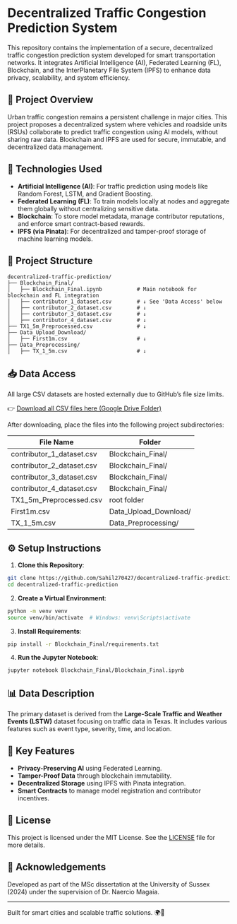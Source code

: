 
# Decentralized Traffic Congestion Prediction System

This repository contains the implementation of a secure, decentralized traffic congestion prediction system developed for smart transportation networks. It integrates Artificial Intelligence (AI), Federated Learning (FL), Blockchain, and the InterPlanetary File System (IPFS) to enhance data privacy, scalability, and system efficiency.

## 🧠 Project Overview

Urban traffic congestion remains a persistent challenge in major cities. This project proposes a decentralized system where vehicles and roadside units (RSUs) collaborate to predict traffic congestion using AI models, without sharing raw data. Blockchain and IPFS are used for secure, immutable, and decentralized data management.

## 🔧 Technologies Used

- **Artificial Intelligence (AI)**: For traffic prediction using models like Random Forest, LSTM, and Gradient Boosting.
- **Federated Learning (FL)**: To train models locally at nodes and aggregate them globally without centralizing sensitive data.
- **Blockchain**: To store model metadata, manage contributor reputations, and enforce smart contract-based rewards.
- **IPFS (via Pinata)**: For decentralized and tamper-proof storage of machine learning models.

## 📁 Project Structure

```
decentralized-traffic-prediction/
├── Blockchain_Final/
│   ├── Blockchain_Final.ipynb           # Main notebook for blockchain and FL integration
│   ├── contributor_1_dataset.csv        # ↓ See 'Data Access' below
│   ├── contributor_2_dataset.csv        # ↓
│   ├── contributor_3_dataset.csv        # ↓
│   ├── contributor_4_dataset.csv        # ↓
├── TX1_5m_Preprocessed.csv              # ↓
├── Data_Upload_Download/
│   ├── First1m.csv                      # ↓
├── Data_Preprocessing/
│   ├── TX_1_5m.csv                      # ↓
```

## 📥 Data Access

All large CSV datasets are hosted externally due to GitHub’s file size limits.

👉 [Download all CSV files here (Google Drive Folder)](https://drive.google.com/drive/folders/1MxtXHvBQkqjMFUr3VxZOxkZLTUCnWBoL?usp=sharing)

After downloading, place the files into the following project subdirectories:

| File Name                 | Folder                    |
|---------------------------|---------------------------|
| contributor_1_dataset.csv | Blockchain_Final/         |
| contributor_2_dataset.csv | Blockchain_Final/         |
| contributor_3_dataset.csv | Blockchain_Final/         |
| contributor_4_dataset.csv | Blockchain_Final/         |
| TX1_5m_Preprocessed.csv   | root folder               |
| First1m.csv               | Data_Upload_Download/     |
| TX_1_5m.csv               | Data_Preprocessing/       |


## ⚙️ Setup Instructions

1. **Clone this Repository**:
```bash
git clone https://github.com/Sahil270427/decentralized-traffic-prediction.git
cd decentralized-traffic-prediction
```

2. **Create a Virtual Environment**:
```bash
python -m venv venv
source venv/bin/activate  # Windows: venv\Scripts\activate
```

3. **Install Requirements**:
```bash
pip install -r Blockchain_Final/requirements.txt
```

4. **Run the Jupyter Notebook**:
```bash
jupyter notebook Blockchain_Final/Blockchain_Final.ipynb
```

## 📊 Data Description

The primary dataset is derived from the **Large-Scale Traffic and Weather Events (LSTW)** dataset focusing on traffic data in Texas. It includes various features such as event type, severity, time, and location.

## 🔐 Key Features

- **Privacy-Preserving AI** using Federated Learning.
- **Tamper-Proof Data** through blockchain immutability.
- **Decentralized Storage** using IPFS with Pinata integration.
- **Smart Contracts** to manage model registration and contributor incentives.

## 📜 License

This project is licensed under the MIT License. See the [LICENSE](./LICENSE) file for more details.

## 📣 Acknowledgements

Developed as part of the MSc dissertation at the University of Sussex (2024) under the supervision of Dr. Naercio Magaia.

---

Built for smart cities and scalable traffic solutions. 🌍🚦
